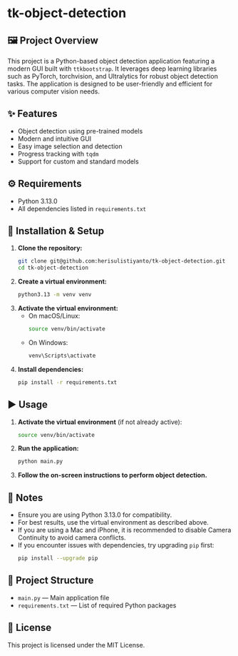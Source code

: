 # tk-object-detection

## 🖼️ Project Overview
This project is a Python-based object detection application featuring a modern GUI built with `ttkbootstrap`. It leverages deep learning libraries such as PyTorch, torchvision, and Ultralytics for robust object detection tasks. The application is designed to be user-friendly and efficient for various computer vision needs.

## ✨ Features
- Object detection using pre-trained models
- Modern and intuitive GUI
- Easy image selection and detection
- Progress tracking with `tqdm`
- Support for custom and standard models

## ⚙️ Requirements
- Python 3.13.0
- All dependencies listed in `requirements.txt`

## 🚀 Installation & Setup
1. **Clone the repository:**
   ```bash
   git clone git@github.com:herisulistiyanto/tk-object-detection.git
   cd tk-object-detection
   ```
2. **Create a virtual environment:**
   ```bash
   python3.13 -m venv venv
   ```
3. **Activate the virtual environment:**
   - On macOS/Linux:
     ```bash
     source venv/bin/activate
     ```
   - On Windows:
     ```cmd
     venv\Scripts\activate
     ```
4. **Install dependencies:**
   ```bash
   pip install -r requirements.txt
   ```

## ▶️ Usage
1. **Activate the virtual environment** (if not already active):
   ```bash
   source venv/bin/activate
   ```
2. **Run the application:**
   ```bash
   python main.py
   ```
3. **Follow the on-screen instructions to perform object detection.**

## 📝 Notes
- Ensure you are using Python 3.13.0 for compatibility.
- For best results, use the virtual environment as described above.
- If you are using a Mac and iPhone, it is recommended to disable Camera Continuity to avoid camera conflicts.
- If you encounter issues with dependencies, try upgrading `pip` first:
   ```bash
   pip install --upgrade pip
   ```

## 📁 Project Structure
- `main.py` — Main application file
- `requirements.txt` — List of required Python packages

## 🪪 License
This project is licensed under the MIT License.
